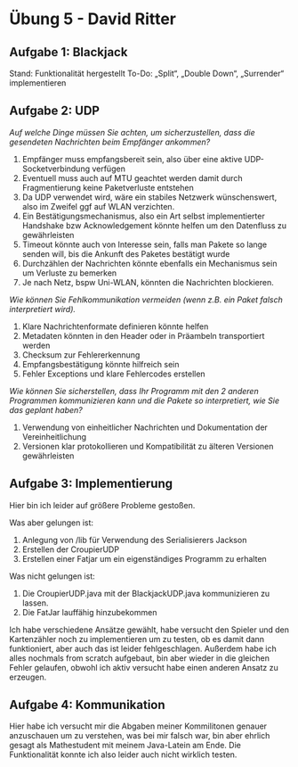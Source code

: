 # Übung 5 - David Ritter

## Aufgabe 1: Blackjack

Stand: Funktionalität hergestellt
To-Do: „Split“, „Double Down“, „Surrender“ implementieren

## Aufgabe 2: UDP

_Auf welche Dinge müssen Sie achten, um sicherzustellen, dass die gesendeten Nachrichten beim Empfänger ankommen?_

1. Empfänger muss empfangsbereit sein, also über eine aktive UDP-Socketverbindung verfügen
2. Eventuell muss auch auf MTU geachtet werden damit durch Fragmentierung keine Paketverluste entstehen
3. Da UDP verwendet wird, wäre ein stabiles Netzwerk wünschenswert, also im Zweifel ggf auf WLAN verzichten.
4. Ein Bestätigungsmechanismus, also ein Art selbst implementierter Handshake bzw Acknowledgement könnte helfen um den Datenfluss zu gewährleisten
5. Timeout könnte auch von Interesse sein, falls man Pakete so lange senden will, bis die Ankunft des Paketes bestätigt wurde
6. Durchzählen der Nachrichten könnte ebenfalls ein Mechanismus sein um Verluste zu bemerken
7. Je nach Netz, bspw Uni-WLAN, könnten die Nachrichten blockieren.

_Wie können Sie Fehlkommunikation vermeiden (wenn z.B. ein Paket falsch
interpretiert wird)._

1. Klare Nachrichtenformate definieren könnte helfen
2. Metadaten könnten in den Header oder in Präambeln transportiert werden
3. Checksum zur Fehlererkennung
4. Empfangsbestätigung könnte hilfreich sein
5. Fehler Exceptions und klare Fehlercodes erstellen

_Wie können Sie sicherstellen, dass Ihr Programm mit den 2 anderen Programmen
kommunizieren kann und die Pakete so interpretiert, wie Sie das geplant haben?_

1. Verwendung von einheitlicher Nachrichten und Dokumentation der Vereinheitlichung
2. Versionen klar protokollieren und Kompatibilität zu älteren Versionen gewährleisten

## Aufgabe 3: Implementierung

Hier bin ich leider auf größere Probleme gestoßen.

Was aber gelungen ist:
1. Anlegung von /lib für Verwendung des Serialisierers Jackson
2. Erstellen der CroupierUDP
3. Erstellen einer Fatjar um ein eigenständiges Programm zu erhalten

Was nicht gelungen ist:
1. Die CroupierUDP.java mit der BlackjackUDP.java kommunizieren zu lassen.
2. Die FatJar lauffähig hinzubekommen

Ich habe verschiedene Ansätze gewählt, habe versucht den Spieler und den Kartenzähler noch zu implementieren um zu testen, ob es damit dann funktioniert, aber auch das ist leider fehlgeschlagen. Außerdem habe ich alles nochmals from scratch aufgebaut, bin aber wieder in die gleichen Fehler gelaufen, obwohl ich aktiv versucht habe einen anderen Ansatz zu erzeugen.

## Aufgabe 4: Kommunikation

Hier habe ich versucht mir die Abgaben meiner Kommilitonen genauer anzuschauen um zu verstehen, was bei mir falsch war, bin aber ehrlich gesagt als Mathestudent mit meinem Java-Latein am Ende. Die Funktionalität konnte ich also leider auch nicht wirklich testen.   